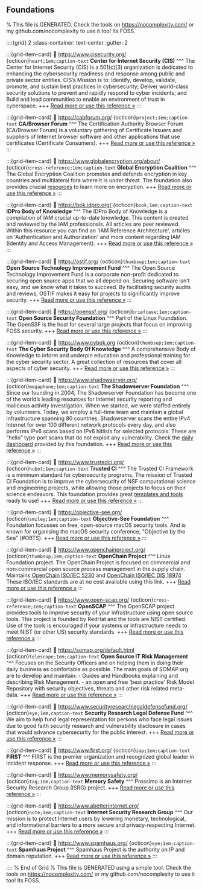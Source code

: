## Foundations  

% This file is GENERATED. Check the tools on https://nocomplexity.com/ or my github.com/nocomplexity to use it too! Its FOSS. 

::::{grid} 2
:class-container: text-center
:gutter: 2

:::{grid-item-card}
:link: https://www.cisecurity.org/ 
{octicon}`heart;1em;caption-text` **Center for Internet Security (CIS)**
^^^
The Center for Internet Security (CIS) is a 501(c)(3) organization is dedicated to enhancing the cybersecurity readiness and response among public and private sector entities. CIS’s Mission is to: Identify, develop, validate, promote, and sustain best practices in cybersecurity; Deliver world-class security solutions to prevent and rapidly respond to cyber incidents; and Build and lead communities to enable an environment of trust in cyberspace.
+++
[Read more or use this reference »](https://www.cisecurity.org/)
:::


:::{grid-item-card}
:link: https://cabforum.org/ 
{octicon}`project;1em;caption-text` **CA/Browser Forum**
^^^
The Certification Authority Browser Forum (CA/Browser Forum) is a voluntary gathering of Certificate Issuers and suppliers of Internet browser software and other applications that use certificates (Certificate Consumers).
+++
[Read more or use this reference »](https://cabforum.org/)
:::


:::{grid-item-card}
:link: https://www.globalencryption.org/about/ 
{octicon}`cross-reference;1em;caption-text` **Global Encryption Coalition**
^^^
The Global Encryption Coalition promotes and defends encryption in key countries and multilateral fora where it is under threat. The foundation also provides crucial [resources](https://www.globalencryption.org/resources/) to learn more on encryption.
+++
[Read more or use this reference »](https://www.globalencryption.org/about/)
:::


:::{grid-item-card}
:link: https://bok.idpro.org/ 
{octicon}`book;1em;caption-text` **IDPro Body of Knowledge**
^^^
The IDPro Body of Knowledge is a compilation of IAM crucial up-to-date knowledge. This content is created and reviewed by the IAM professionals. All articles are peer reviewed. Within this resource you can find an 'IAM Reference Architecture', articles on 'Authentication and Authorization' and more content regarding IAM (Identity and Access Management).
+++
[Read more or use this reference »](https://bok.idpro.org/)
:::


:::{grid-item-card}
:link: https://ostif.org/ 
{octicon}`thumbsup;1em;caption-text` **Open Source Technology Improvement Fund**
^^^
The Open Source Technology Improvement Fund is a corporate non-profit dedicated to securing open source apps that we all depend on. Securing software isn’t easy, and we know what it takes to succeed. By facilitating security audits and reviews, OSTIF makes it easy for projects to significantly improve security.
+++
[Read more or use this reference »](https://ostif.org/)
:::


:::{grid-item-card}
:link: https://openssf.org/ 
{octicon}`briefcase;1em;caption-text` **Open Source Security Foundation**
^^^
Part of the Linux Foundation. The OpenSSF is the host for several large projects that focus on improving FOSS security.
+++
[Read more or use this reference »](https://openssf.org/)
:::


:::{grid-item-card}
:link: https://www.cybok.org 
{octicon}`thumbsup;1em;caption-text` **The Cyber Security Body Of Knowledge**
^^^
A comprehensive Body of Knowledge to inform and underpin education and professional training for the cyber security sector. A great collection of resources that cover all aspects of cyber security.
+++
[Read more or use this reference »](https://www.cybok.org)
:::


:::{grid-item-card}
:link: https://www.shadowserver.org/ 
{octicon}`megaphone;1em;caption-text` **The Shadowserver Foundation**
^^^
Since our founding in 2004, The Shadowserver Foundation has become one of the world’s leading resources for Internet security reporting and malicious activity investigation. When we started, we were staffed entirely by volunteers. Today, we employ a full-time team and maintain a global infrastructure spanning 80 countries. Shadowserver scans the entire IPv4 Internet for over 100 different network protocols every day, and also performs IPv6 scans based on IPv6 hitlists for selected protocols. These are “hello” type port scans that do not exploit any vulnerability. Check the [daily dashboard](https://dashboard.shadowserver.org/) provided by this foundation.
+++
[Read more or use this reference »](https://www.shadowserver.org/)
:::


:::{grid-item-card}
:link: https://www.trustedci.org/ 
{octicon}`hubot;1em;caption-text` **Trusted CI**
^^^
The Trusted CI Framework is a minimum standard for cybersecurity programs. The mission of Trusted CI Foundation is to improve the cybersecurity of NSF computational science and engineering projects, while allowing those projects to focus on their science endeavors. This foundation provides great [templates and tools](https://www.trustedci.org/framework/templates) ready to use!
+++
[Read more or use this reference »](https://www.trustedci.org/)
:::


:::{grid-item-card}
:link: https://objective-see.org/ 
{octicon}`smiley;1em;caption-text` **Objective-See Foundation**
^^^
Foundation focusses on free, open-source macOS security tools. And is known for organising the macOS security conference, "Objective by the Sea" (#OBTS).
+++
[Read more or use this reference »](https://objective-see.org/)
:::


:::{grid-item-card}
:link: https://www.openchainproject.org/ 
{octicon}`thumbsup;1em;caption-text` **OpenChain Project**
^^^
Linux Foundation project. The OpenChain Project is focused on commercial and non-commercial open source process management in the supply chain. Maintains [OpenChain ISO/IEC 5230](https://www.openchainproject.org/license-compliance) and [OpenChain ISO/IEC DIS 18974](https://www.openchainproject.org/security-assurance) These ISO/IEC standards are at no cost available using this link.
+++
[Read more or use this reference »](https://www.openchainproject.org/)
:::


:::{grid-item-card}
:link: https://www.open-scap.org/ 
{octicon}`cross-reference;1em;caption-text` **OpenSCAP**
^^^
The OpenSCAP project provides tools to improve security of your infrastructure using open source tools. This project is founded by RedHat and the tools are NIST certified. Use of the tools is encouraged if your systems or infrastructure needs to meet NIST (or other US) security standards.
+++
[Read more or use this reference »](https://www.open-scap.org/)
:::


:::{grid-item-card}
:link: https://somap.org/default.html 
{octicon}`telescope;1em;caption-text` **Open Source IT Risk Management**
^^^
Focuses on the Security Officers and on helping them in doing their daily business as comfortable as possible. The main goals of SOMAP.org are to develop and maintain: - Guides and Handbooks explaining and describing Risk Management. - an open and free 'best practice' Risk Model Repository with security objectives, threats and other risk related meta-data.
+++
[Read more or use this reference »](https://somap.org/default.html)
:::


:::{grid-item-card}
:link: https://www.securityresearchlegaldefensefund.org/ 
{octicon}`eye;1em;caption-text` **Security Research Legal Defense Fund**
^^^
We aim to help fund legal representation for persons who face legal issues due to good faith security research and vulnerability disclosure in cases that would advance cybersecurity for the public interest.
+++
[Read more or use this reference »](https://www.securityresearchlegaldefensefund.org/)
:::


:::{grid-item-card}
:link: https://www.first.org/ 
{octicon}`zap;1em;caption-text` **FIRST**
^^^
FIRST is the premier organization and recognized global leader in incident response.
+++
[Read more or use this reference »](https://www.first.org/)
:::


:::{grid-item-card}
:link: https://www.memorysafety.org/ 
{octicon}`tag;1em;caption-text` **Memory Safety**
^^^
Prossimo is an Internet Security Research Group (ISRG) project.
+++
[Read more or use this reference »](https://www.memorysafety.org/)
:::


:::{grid-item-card}
:link: https://www.abetterinternet.org/ 
{octicon}`note;1em;caption-text` **Internet Security Research Group**
^^^
Our mission is to protect Internet users by lowering monetary, technological, and informational barriers to a more secure and privacy-respecting Internet.
+++
[Read more or use this reference »](https://www.abetterinternet.org/)
:::


:::{grid-item-card}
:link: https://www.spamhaus.org/ 
{octicon}`eye;1em;caption-text` **Spamhaus Project**
^^^
Spamhaus Project is the authority on IP and domain reputation. 
+++
[Read more or use this reference »](https://www.spamhaus.org/)
:::


:::: 
 % End of Grid 
% This file is GENERATED using a simple tool. Check the tools on https://nocomplexity.com/ or my github.com/nocomplexity to use it too! Its FOSS. 

